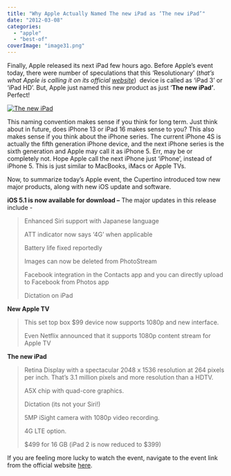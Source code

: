```yaml
---
title: "Why Apple Actually Named The new iPad as ‘The new iPad’"
date: "2012-03-08"
categories: 
  - "apple"
  - "best-of"
coverImage: "image31.png"
---
```


Finally, Apple released its next iPad few hours ago. Before Apple’s event today, there were number of speculations that this ‘Resolutionary’ (_that’s what Apple is calling it on its official_ [_website_](http://www.apple.com/ipad/))  device is called as ‘iPad 3’ or ‘iPad HD’. But, Apple just named this new product as just ‘**The new iPad’**. Perfect!

[![The new iPad](http://lh3.ggpht.com/-g9F22aGJB6s/T1f8Fu-dW3I/AAAAAAAAIeg/a47oFR4rJ-k/image_thumb%25255B1%25255D.png?imgmax=800 "The new iPad")](http://lh4.ggpht.com/-mXBy_2uLv2s/T1f8E1aJl2I/AAAAAAAAIeY/0vTGlQVvm_Y/s1600-h/image%25255B3%25255D.png)

This naming convention makes sense if you think for long term. Just think about in future, does iPhone 13 or iPad 16 makes sense to you? This also makes sense if you think about the iPhone series. The current iPhone 4S is actually the fifth generation iPhone device, and the next iPhone series is the sixth generation and Apple may call it as iPhone 5. Err, may be or completely not. Hope Apple call the next iPhone just ‘iPhone’, instead of iPhone 5. This is just similar to MacBooks, iMacs or Apple TVs.

Now, to summarize today’s Apple event, the Cupertino introduced tow new major products, along with new iOS update and software.

**iOS 5.1 is now available for download –** The major updates in this release include -

> Enhanced Siri support with Japanese language
> 
> ATT indicator now says ‘4G’ when applicable
> 
> Battery life fixed reportedly
> 
> Images can now be deleted from PhotoStream
> 
> Facebook integration in the Contacts app and you can directly upload to Facebook from Photos app
> 
> Dictation on iPad

**New Apple TV**

> This set top box $99 device now supports 1080p and new interface.
> 
> Even Netflix announced that it supports 1080p content stream for Apple TV

**The new iPad**

> Retina Display with a spectacular 2048 x 1536 resolution at 264 pixels per inch. That’s 3.1 million pixels and more resolution than a HDTV.
> 
> A5X chip with quad-core graphics.
> 
> Dictation (its not your Siri!)
> 
> 5MP iSight camera with 1080p video recording.
> 
> 4G LTE option.
> 
> $499 for 16 GB (iPad 2 is now reduced to $399)

If you are feeling more lucky to watch the event, navigate to the event link from the official website [here](http://events.apple.com.edgesuite.net/123pibhargjknawdconwecown/event/index.html).
